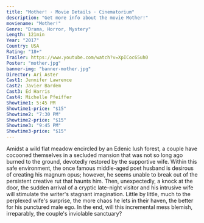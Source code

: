 ```yaml
---
title: "Mother! · Movie Details · Cinematorium"
description: "Get more info about the movie Mother!"
moviename: "Mother!"
Genre: "Drama, Horror, Mystery"
Length: 121min
Year: "2017"
Country: USA
Rating: "18+"
Trailer: https://www.youtube.com/watch?v=XpICoc65uh0
Poster: "mother.jpg"
banner-img: "banner-mother.jpg"
Director: Ari Aster
Cast1: Jennifer Lawrence
Cast2: Javier Bardem
Cast3: Ed Harris
Cast4: Michelle Pfeiffer
Showtime1: 5:45 PM
Showtime1-price: "$15"
Showtime2: "7:30 PM"
Showtime2-price: "$15"
Showtime3: "9:45 PM"
Showtime3-price: "$15"
---
```

Amidst a wild flat meadow encircled by an Edenic lush forest, a couple have cocooned themselves in a secluded mansion that was not so long ago burned to the ground, devotedly restored by the supportive wife. Within this safe environment, the once famous middle-aged poet husband is desirous of creating his magnum opus; however, he seems unable to break out of the persistent creative rut that haunts him. Then, unexpectedly, a knock at the door, the sudden arrival of a cryptic late-night visitor and his intrusive wife will stimulate the writer's stagnant imagination. Little by little, much to the perplexed wife's surprise, the more chaos he lets in their haven, the better for his punctured male ego. In the end, will this incremental mess blemish, irreparably, the couple's inviolable sanctuary?
